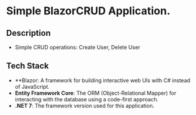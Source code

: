 # Simple BlazorCRUD Application.


## Description

- Simple CRUD operations: Create User, Delete User


## Tech Stack

- **Blazor: A framework for building interactive web UIs with C# instead of JavaScript.
- **Entity Framework Core**: The ORM (Object-Relational Mapper) for interacting with the database using a code-first approach.
- **.NET 7**: The framework version used for this application.
